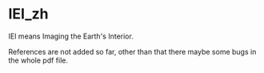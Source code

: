 # IEI_zh
IEI means Imaging the Earth's Interior.

References are not added so far, other than that there maybe
some bugs in the whole pdf file.



